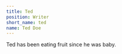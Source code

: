```yaml
---
title: Ted
position: Writer
short_name: ted
name: Ted Doe
---
```


Ted has been eating fruit since he was baby.